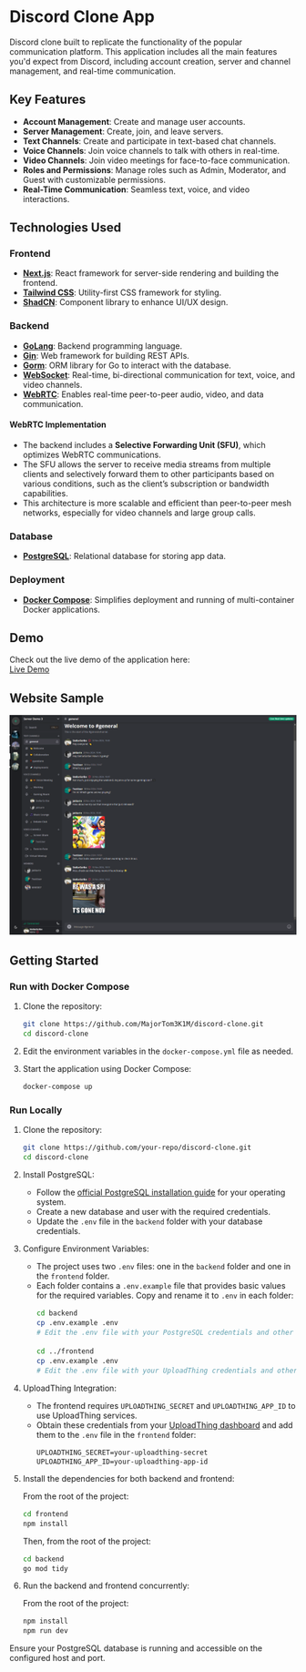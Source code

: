 # Discord Clone App

Discord clone built to replicate the functionality of the popular communication platform. This application includes all the main features you'd expect from Discord, including account creation, server and channel management, and real-time communication.

## Key Features

- **Account Management**: Create and manage user accounts.
- **Server Management**: Create, join, and leave servers.
- **Text Channels**: Create and participate in text-based chat channels.
- **Voice Channels**: Join voice channels to talk with others in real-time.
- **Video Channels**: Join video meetings for face-to-face communication.
- **Roles and Permissions**: Manage roles such as Admin, Moderator, and Guest with customizable permissions.
- **Real-Time Communication**: Seamless text, voice, and video interactions.

## Technologies Used

### Frontend
- **[Next.js](https://nextjs.org/)**: React framework for server-side rendering and building the frontend.
- **[Tailwind CSS](https://tailwindcss.com/)**: Utility-first CSS framework for styling.
- **[ShadCN](https://ui.shadcn.com/)**: Component library to enhance UI/UX design.

### Backend
- **[GoLang](https://golang.org/)**: Backend programming language.
- **[Gin](https://gin-gonic.com/)**: Web framework for building REST APIs.
- **[Gorm](https://gorm.io/)**: ORM library for Go to interact with the database.
- **[WebSocket](https://pkg.go.dev/github.com/gorilla/websocket)**: Real-time, bi-directional communication for text, voice, and video channels.
- **[WebRTC](https://pion.ly/)**: Enables real-time peer-to-peer audio, video, and data communication.

#### WebRTC Implementation
- The backend includes a **Selective Forwarding Unit (SFU)**, which optimizes WebRTC communications.
- The SFU allows the server to receive media streams from multiple clients and selectively forward them to other participants based on various conditions, such as the client’s subscription or bandwidth capabilities.
- This architecture is more scalable and efficient than peer-to-peer mesh networks, especially for video channels and large group calls.

### Database
- **[PostgreSQL](https://www.postgresql.org/)**: Relational database for storing app data.

### Deployment
- **[Docker Compose](https://docs.docker.com/compose/)**: Simplifies deployment and running of multi-container Docker applications.

## Demo

Check out the live demo of the application here:  
[Live Demo](https://www.jkrn.me/)

## Website Sample
![Website Screenshot](https://github.com/MajorTom3K1M/discord-clone/blob/main/screenshot/screenshot-1.png)

## Getting Started

### Run with Docker Compose

1. Clone the repository:
   ```bash
   git clone https://github.com/MajorTom3K1M/discord-clone.git
   cd discord-clone
   ```

2. Edit the environment variables in the `docker-compose.yml` file as needed.

3. Start the application using Docker Compose:
   ```bash
   docker-compose up
   ```

### Run Locally

1. Clone the repository:
   ```bash
   git clone https://github.com/your-repo/discord-clone.git
   cd discord-clone
   ```

2. Install PostgreSQL:
   - Follow the [official PostgreSQL installation guide](https://www.postgresql.org/download/) for your operating system.
   - Create a new database and user with the required credentials.
   - Update the `.env` file in the `backend` folder with your database credentials.

3. Configure Environment Variables:
   - The project uses two `.env` files: one in the `backend` folder and one in the `frontend` folder.
   - Each folder contains a `.env.example` file that provides basic values for the required variables. Copy and rename it to `.env` in each folder:
     ```bash
     cd backend
     cp .env.example .env
     # Edit the .env file with your PostgreSQL credentials and other necessary values

     cd ../frontend
     cp .env.example .env
     # Edit the .env file with your UploadThing credentials and other required values
     ```

4. UploadThing Integration:
   - The frontend requires `UPLOADTHING_SECRET` and `UPLOADTHING_APP_ID` to use UploadThing services.
   - Obtain these credentials from your [UploadThing dashboard](https://uploadthing.com/) and add them to the `.env` file in the `frontend` folder:
     ```
     UPLOADTHING_SECRET=your-uploadthing-secret
     UPLOADTHING_APP_ID=your-uploadthing-app-id
     ```

5. Install the dependencies for both backend and frontend:

   From the root of the project:
   ```bash
   cd frontend
   npm install
   ```

   Then, from the root of the project:
   ```bash
   cd backend
   go mod tidy
   ```

6. Run the backend and frontend concurrently:

   From the root of the project:
   ```bash
   npm install
   npm run dev
   ```

Ensure your PostgreSQL database is running and accessible on the configured host and port.
